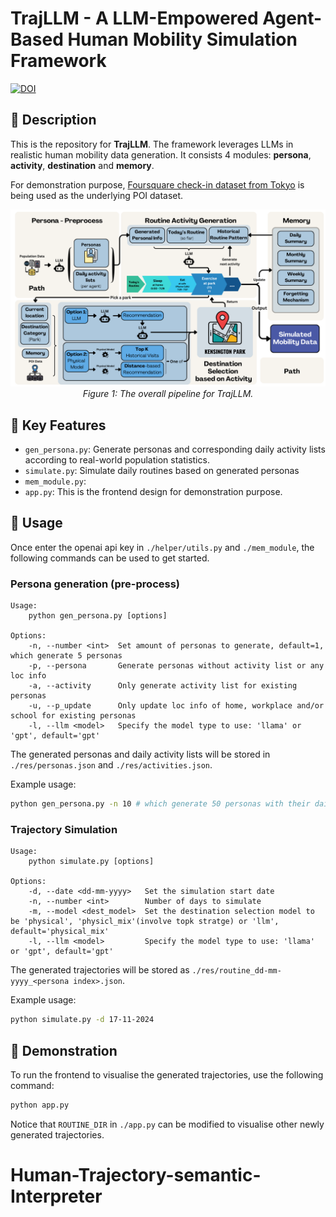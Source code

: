 # TrajLLM - A LLM-Empowered Agent-Based Human Mobility Simulation Framework

[![DOI](https://zenodo.org/badge/899960242.svg)](https://doi.org/10.5281/zenodo.14885828)

## 📜 Description
This is the repository for **TrajLLM**. The framework leverages LLMs in realistic human mobility data generation. It consists 4 modules: **persona**, **activity**, **destination** and **memory**.

For demonstration purpose, [Foursquare check-in dataset from Tokyo](https://www.kaggle.com/datasets/chetanism/foursquare-nyc-and-tokyo-checkin-dataset) is being used as the underlying POI dataset.

<p align="center">
<img src="img/pipeline.png">
  <br>
  <em>Figure 1: The overall pipeline for TrajLLM.</em>
</p>

## 🏅 Key Features
- `gen_persona.py`: Generate personas and corresponding daily activity lists according to real-world population statistics.
- `simulate.py`: Simulate daily routines based on generated personas
- `mem_module.py`: 
- `app.py`: This is the frontend design for demonstration purpose.

## 🍳 Usage
Once enter the openai api key in `./helper/utils.py` and `./mem_module`, the following commands can be used to get started.

### Persona generation (pre-process)
```
Usage:
    python gen_persona.py [options]

Options:
    -n, --number <int>  Set amount of personas to generate, default=1, which generate 5 personas
    -p, --persona       Generate personas without activity list or any loc info
    -a, --activity      Only generate activity list for existing personas
    -u, --p_update      Only update loc info of home, workplace and/or school for existing personas
    -l, --llm <model>   Specify the model type to use: 'llama' or 'gpt', default='gpt'
```

The generated personas and daily activity lists will be stored in `./res/personas.json` and `./res/activities.json`.

Example usage:
```bash
python gen_persona.py -n 10 # which generate 50 personas with their daily activitiy lists
```

### Trajectory Simulation
```
Usage:
    python simulate.py [options]

Options:
    -d, --date <dd-mm-yyyy>   Set the simulation start date
    -n, --number <int>        Number of days to simulate
    -m, --model <dest_model>  Set the destination selection model to be 'physical', 'physicl_mix'(involve topk stratge) or 'llm', default='physical_mix'
    -l, --llm <model>         Specify the model type to use: 'llama' or 'gpt', default='gpt'
```

The generated trajectories will be stored as `./res/routine_dd-mm-yyyy_<persona index>.json`.

Example usage:
```bash
python simulate.py -d 17-11-2024
```

## 🚀 Demonstration
To run the frontend to visualise the generated trajectories, use the following command:
```bash
python app.py
```

Notice that `ROUTINE_DIR` in `./app.py` can be modified to visualise other newly generated trajectories.
# Human-Trajectory-semantic-Interpreter
